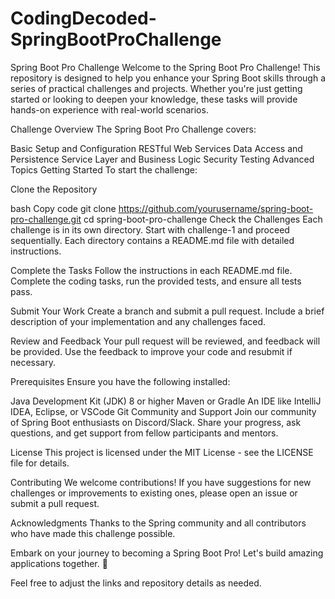 # CodingDecoded-SpringBootProChallenge
Spring Boot Pro Challenge
Welcome to the Spring Boot Pro Challenge! This repository is designed to help you enhance your Spring Boot skills through a series of practical challenges and projects. Whether you're just getting started or looking to deepen your knowledge, these tasks will provide hands-on experience with real-world scenarios.

Challenge Overview
The Spring Boot Pro Challenge covers:

Basic Setup and Configuration
RESTful Web Services
Data Access and Persistence
Service Layer and Business Logic
Security
Testing
Advanced Topics
Getting Started
To start the challenge:

Clone the Repository

bash
Copy code
git clone https://github.com/yourusername/spring-boot-pro-challenge.git
cd spring-boot-pro-challenge
Check the Challenges
Each challenge is in its own directory. Start with challenge-1 and proceed sequentially. Each directory contains a README.md file with detailed instructions.

Complete the Tasks
Follow the instructions in each README.md file. Complete the coding tasks, run the provided tests, and ensure all tests pass.

Submit Your Work
Create a branch and submit a pull request. Include a brief description of your implementation and any challenges faced.

Review and Feedback
Your pull request will be reviewed, and feedback will be provided. Use the feedback to improve your code and resubmit if necessary.

Prerequisites
Ensure you have the following installed:

Java Development Kit (JDK) 8 or higher
Maven or Gradle
An IDE like IntelliJ IDEA, Eclipse, or VSCode
Git
Community and Support
Join our community of Spring Boot enthusiasts on Discord/Slack. Share your progress, ask questions, and get support from fellow participants and mentors.

License
This project is licensed under the MIT License - see the LICENSE file for details.

Contributing
We welcome contributions! If you have suggestions for new challenges or improvements to existing ones, please open an issue or submit a pull request.

Acknowledgments
Thanks to the Spring community and all contributors who have made this challenge possible.

Embark on your journey to becoming a Spring Boot Pro! Let's build amazing applications together. 🚀

Feel free to adjust the links and repository details as needed.







